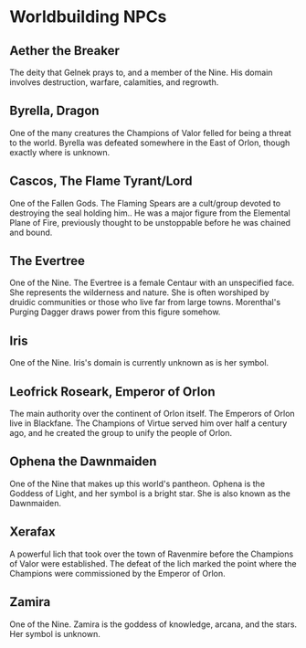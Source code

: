 # Worldbuilding NPCs

## Aether the Breaker 

The deity that Gelnek prays to, and a member of the Nine. His domain involves destruction, warfare, calamities, and regrowth.

## Byrella, Dragon 

One of the many creatures the Champions of Valor felled for being a threat to the world. Byrella was defeated somewhere in the East of Orlon, though exactly where is unknown.

## Cascos, The Flame Tyrant/Lord 

One of the Fallen Gods. The Flaming Spears are a cult/group devoted to destroying the seal holding him.. He was a major figure from the Elemental Plane of Fire, previously thought to be unstoppable before he was chained and bound.

## The Evertree 

One of the Nine. The Evertree is a female Centaur with an unspecified face. She represents the wilderness and nature. She is often worshiped by druidic communities or those who live far from large towns. Morenthal's Purging Dagger draws power from this figure somehow.

## Iris 

One of the Nine. Iris's domain is currently unknown as is her symbol.

## Leofrick Roseark, Emperor of Orlon 

The main authority over the continent of Orlon itself. The Emperors of Orlon live in Blackfane. The Champions of Virtue served him over half a century ago, and he created the group to unify the people of Orlon.

## Ophena the Dawnmaiden 

One of the Nine that makes up this world's pantheon. Ophena is the Goddess of Light, and her symbol is a bright star. She is also known as the Dawnmaiden.

## Xerafax 

A powerful lich that took over the town of Ravenmire before the Champions of Valor were established. The defeat of the lich marked the point where the Champions were commissioned by the Emperor of Orlon.

## Zamira 

One of the Nine. Zamira is the goddess of knowledge, arcana, and the stars. Her symbol is unknown.
